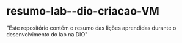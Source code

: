 # resumo-lab--dio-criacao-VM
"Este repositório contém o resumo das lições aprendidas durante o desenvolvimento do lab na DIO"
